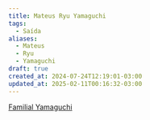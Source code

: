 ```yaml
---
title: Mateus Ryu Yamaguchi
tags:
  - Saída
aliases:
  - Mateus
  - Ryu
  - Yamaguchi
draft: true
created_at: 2024-07-24T12:19:01-03:00
updated_at: 2025-02-11T00:16:32-03:00
---
```


[Familial Yamaguchi](content/atomos/2024/10/28/Familial%20Yamaguchi.md) 